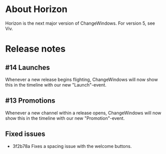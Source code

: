 # About Horizon

Horizon is the next major version of ChangeWindows. For version 5, see Viv.

# Release notes
## #14 Launches
Whenever a new release begins flighting, ChangeWindows will now show this in the timeline with our new "Launch"-event.

## #13 Promotions
Whenever a new channel within a release opens, ChangeWindows will now show this in the timeline with our new "Promotion"-event.

## Fixed issues
- 3f2b78a Fixes a spacing issue with the welcome buttons.